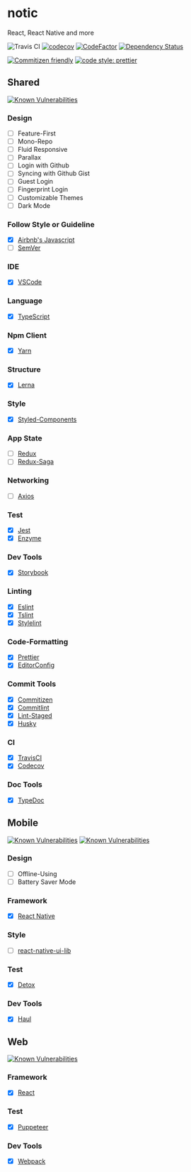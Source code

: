 # notic
React, React Native and more

![Travis CI](https://travis-ci.org/basspj/notic.svg?branch=master)
[![codecov](https://codecov.io/gh/basspj/notic/branch/master/graph/badge.svg)](https://codecov.io/gh/basspj/notic)
[![CodeFactor](https://www.codefactor.io/repository/github/basspj/notic/badge)](https://www.codefactor.io/repository/github/basspj/notic)
[![Dependency Status](https://dependencyci.com/github/basspj/notic/badge)](https://dependencyci.com/github/basspj/notic)

[![Commitizen friendly](https://img.shields.io/badge/commitizen-friendly-brightgreen.svg)](http://commitizen.github.io/cz-cli/)
[![code style: prettier](https://img.shields.io/badge/code_style-prettier-ff69b4.svg)](https://github.com/prettier/prettier)



## Shared

[![Known Vulnerabilities](https://snyk.io/test/github/basspj/notic/badge.svg)](https://snyk.io/test/github/basspj/notic)

### Design

- [ ] Feature-First
- [ ] Mono-Repo
- [ ] Fluid Responsive
- [ ] Parallax
- [ ] Login with Github
- [ ] Syncing with Github Gist
- [ ] Guest Login
- [ ] Fingerprint Login
- [ ] Customizable Themes
- [ ] Dark Mode

### Follow Style or Guideline

- [x] [Airbnb's Javascript](https://github.com/airbnb/javascript)
- [ ] [SemVer](http://semver.org/)

### IDE

- [x] [VSCode](https://github.com/Microsoft/vscode)

### Language

- [x] [TypeScript](https://github.com/Microsoft/TypeScript)

### Npm Client

- [x] [Yarn](https://github.com/yarnpkg/yarn)

### Structure

- [x] [Lerna](https://github.com/lerna/lerna)

### Style

- [x] [Styled-Components](https://github.com/styled-components/styled-components)

### App State

- [ ] [Redux](https://github.com/reactjs/redux)
- [ ] [Redux-Saga](https://github.com/redux-saga/redux-saga)

### Networking

- [ ] [Axios](https://github.com/axios/axios)

### Test

- [x] [Jest](https://github.com/facebook/jest)
- [x] [Enzyme](https://github.com/airbnb/enzyme)

### Dev Tools

- [x] [Storybook](https://github.com/storybooks/storybook)

### Linting

- [x] [Eslint](https://github.com/eslint/eslint)
- [x] [Tslint](https://github.com/palantir/tslint)
- [x] [Stylelint](https://github.com/stylelint/stylelint)

### Code-Formatting

- [x] [Prettier](https://github.com/prettier/prettier)
- [x] [EditorConfig](http://editorconfig.org)

### Commit Tools

- [x] [Commitizen](https://github.com/commitizen/cz-cli)
- [x] [Commitlint](https://github.com/marionebl/commitlint)
- [x] [Lint-Staged](https://github.com/okonet/lint-staged)
- [x] [Husky](https://github.com/typicode/husky)

### CI

- [x] [TravisCI](https://travis-ci.com)
- [x] [Codecov](https://codecov.io/)

### Doc Tools

- [x] [TypeDoc](https://github.com/TypeStrong/typedoc)



## Mobile

[![Known Vulnerabilities](https://snyk.io/test/github/basspj/notic/badge.svg?targetFile=mobile%2Fapp%2Fpackage.json)](https://snyk.io/test/github/basspj/notic?targetFile=mobile%2Fapp%2Fpackage.json)
[![Known Vulnerabilities](https://snyk.io/test/github/basspj/notic/badge.svg?targetFile=mobile%2Fshared-themes%2Fpackage.json)](https://snyk.io/test/github/basspj/notic?targetFile=mobile%2Fshared-themes%2Fpackage.json)

### Design

- [ ] Offline-Using
- [ ] Battery Saver Mode

### Framework

- [x] [React Native](https://github.com/facebook/react-native)

### Style

- [ ] [react-native-ui-lib](https://github.com/wix/react-native-ui-lib)

### Test

- [x] [Detox](https://github.com/wix/detox)

### Dev Tools

- [x] [Haul](https://github.com/callstack/haul)



## Web

[![Known Vulnerabilities](https://snyk.io/test/github/basspj/notic/badge.svg?targetFile=web%2Fclient%2Fpackage.json)](https://snyk.io/test/github/basspj/notic?targetFile=web%2Fclient%2Fpackage.json)

### Framework

- [x] [React](https://github.com/facebook/react)

### Test

- [x] [Puppeteer](https://github.com/GoogleChrome/puppeteer)

### Dev Tools

- [x] [Webpack](https://github.com/webpack/webpack)


